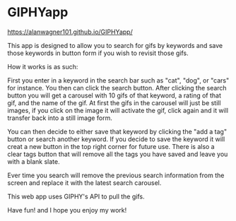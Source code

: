 # GIPHYapp

https://alanwagner101.github.io/GIPHYapp/

This app is designed to allow you to search for gifs by keywords and save those keywords in button form if you wish to revisit those gifs.

How it works is as such:

First you enter in a keyword in the search bar such as "cat", "dog", or "cars" for instance. You then can click the search button.
After clicking the search button you will get a carousel with 10 gifs of that keyword, a rating of that gif, and the name of the gif.
At first the gifs in the carousel will just be still images, if you click on the image it will activate the gif, click again and it will transfer back into a still image form.

You can then decide to either save that keyword by clicking the "add a tag" button or search another keyword.
If you decide to save the keyword it will creat a new button in the top right corner for future use.
There is also a clear tags button that will remove all the tags you have saved and leave you with a blank slate.

Ever time you search will remove the previous search information from the screen and replace it with the latest search carousel.

This web app uses GIPHY's API to pull the gifs.

Have fun! and I hope you enjoy my work!
